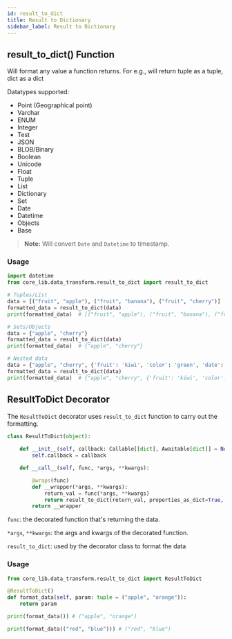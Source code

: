 ```yaml
---
id: result_to_dict
title: Result to Dictionary
sidebar_label: Result to Dictionary
---
```

## result_to_dict() Function
Will format any value a function returns.
For e.g., will return tuple as a tuple, dict as a dict

Datatypes supported:

 - Point (Geographical point)
 - Varchar
 - ENUM
 - Integer
 - Test
 - JSON
 - BLOB/Binary
 - Boolean
 - Unicode
 - Float
 - Tuple
 - List
 - Dictionary
 - Set
 - Date
 - Datetime
 - Objects
 - Base
 > **Note:** Will convert `Date` and `Datetime` to timestamp.

 
### Usage

```python
import datetime
from core_lib.data_transform.result_to_dict import result_to_dict

# Tuples/List
data = [("fruit", "apple"), ("fruit", "banana"), ("fruit", "cherry")]
formatted_data = result_to_dict(data)
print(formatted_data)  # [("fruit", "apple"), ("fruit", "banana"), ("fruit", "cherry")]

# Sets/Objects
data = {"apple", "cherry"}
formatted_data = result_to_dict(data)
print(formatted_data)  # {"apple", "cherry"}

# Nested data
data = {"apple", "cherry", {'fruit': 'kiwi', 'color': 'green', 'date': datetime.datetime.utcnow()}}
formatted_data = result_to_dict(data)
print(formatted_data)  # {"apple", "cherry", {'fruit': 'kiwi', 'color': 'green', 'date': '{timestamp of the datetime}'}

```

## ResultToDict Decorator

The `ResultToDict` decorator uses `result_to_dict` function to carry out the formatting.

```python
class ResultToDict(object):
    
    def __init__(self, callback: Callable[[dict], Awaitable[dict]] = None):
        self.callback = callback

    def __call__(self, func, *args, **kwargs):

        @wraps(func)
        def __wrapper(*args, **kwargs):
            return_val = func(*args, **kwargs)
            return result_to_dict(return_val, properties_as_dict=True, callback=self.callback)
        return __wrapper

```
`func`: the decorated function that's returning the data.

`*args`, `**kwargs`: the args and kwargs of the decorated function.

`result_to_dict`: used by the decorator class to format the data

 
### Usage
```python
from core_lib.data_transform.result_to_dict import ResultToDict

@ResultToDict()
def format_data(self, param: tuple = ("apple", "orange")):
    return param

print(format_data()) # ("apple", "orange") 

print(format_data(("red", "blue"))) # ("red", "blue")
```